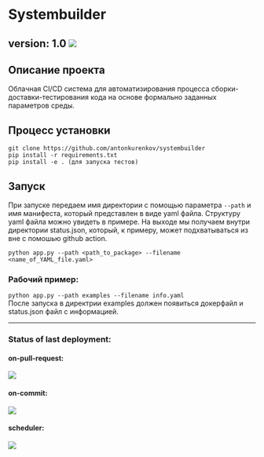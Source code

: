 # Systembuilder

version: 1.0
![](.github/.README_images/demo.gif)
-----
## Описание проекта
Облачная CI/CD система для автоматизирования процесса сборки-доставки-тестирования кода на основе формально заданных параметров среды.

## Процесс установки
```
git clone https://github.com/antonkurenkov/systembuilder
pip install -r requirements.txt
pip install -e . (для запуска тестов)
```
## Запуск
При запуске передаем имя директории с помощью параметра ``` --path ``` и имя манифеста, который представлен в виде yaml файла. Структуру yaml файла можно увидеть в примере. На выходе мы получаем внутри директории status.json, который, к примеру, может подхватываться из вне с помошью github action.     

``` python app.py --path <path_to_package> --filename <name_of_YAML_file.yaml> ```  
### Рабочий пример: 
``` python app.py --path examples --filename info.yaml ```  
После запуска в директрии examples должен появиться докерфайл и status.json файл с информацией.
  
  
----------------------------------------------------------------------------------------------------------------------
### Status of last deployment:<br>
#### on-pull-request:<br>
<img src="https://github.com/antonkurenkov/systembuilder/workflows/on-pull-request/badge.svg?branch=develop"><br>
#### on-commit:<br>
<img src="https://github.com/antonkurenkov/systembuilder/workflows/on-commit/badge.svg?branch=develop"><br>
#### scheduler:<br>
<img src="https://github.com/antonkurenkov/systembuilder/workflows/scheduler/badge.svg?branch=develop"><br>

